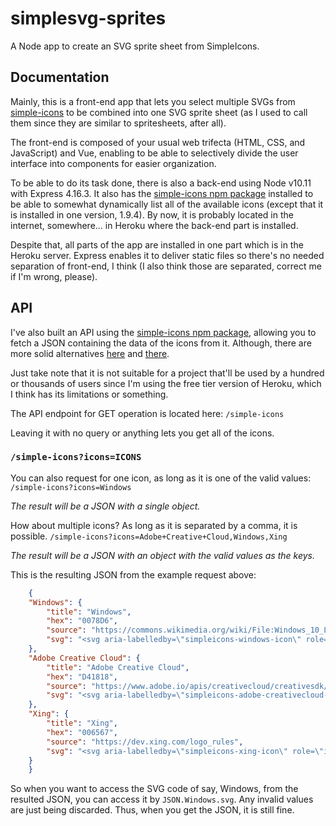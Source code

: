 # simplesvg-sprites
A Node app to create an SVG sprite sheet from SimpleIcons.

## Documentation
Mainly, this is a front-end app that lets you select multiple SVGs from [simple-icons](https://github.com/simple-icons/simple-icons) to be combined into one SVG sprite sheet (as I used to call them since they are similar to spritesheets, after all).

The front-end is composed of your usual web trifecta (HTML, CSS, and JavaScript) and Vue, enabling to be able to selectively divide the user interface into components for easier organization.

To be able to do its task done, there is also a back-end using Node v10.11 with Express 4.16.3. It also has the [simple-icons npm package](https://www.npmjs.com/package/simple-icons) installed to be able to somewhat dynamically list all of the available icons (except that it is installed in one version, 1.9.4). By now, it is probably located in the internet, somewhere... in Heroku where the back-end part is installed.

Despite that, all parts of the app are installed in one part which is in the Heroku server. Express enables it to deliver static files so there's no needed separation of front-end, I think (I also think those are separated, correct me if I'm wrong, please).

## API
I've also built an API using the [simple-icons npm package](https://www.npmjs.com/package/simple-icons), allowing you to fetch a JSON containing the data of the icons from it. Although, there are more solid alternatives [here](https://fontawesome.com/) and [there](http://api.thenounproject.com/).

Just take note that it is not suitable for a project that'll be used by a hundred or thousands of users since I'm using the free tier version of Heroku, which I think has its limitations or something.

The API endpoint for GET operation is located here:
`/simple-icons`

Leaving it with no query or anything lets you get all of the icons.

### `/simple-icons?icons=ICONS`

You can also request for one icon, as long as it is one of the valid values:
`/simple-icons?icons=Windows`

*The result will be a JSON with a single object.*

How about multiple icons? As long as it is separated by a comma, it is possible.
`/simple-icons?icons=Adobe+Creative+Cloud,Windows,Xing`

*The result will be a JSON with an object with the valid values as the keys.* 

This is the resulting JSON from the example request above:
```json
    {
    "Windows": {
        "title": "Windows",
        "hex": "0078D6",
        "source": "https://commons.wikimedia.org/wiki/File:Windows_10_Logo.svg",
        "svg": "<svg aria-labelledby=\"simpleicons-windows-icon\" role=\"img\" viewBox=\"0 0 24 24\" xmlns=\"http://www.w3.org/2000/svg\"><title id=\"simpleicons-windows-icon\">Windows icon</title><path d=\"M0 3.449L9.75 2.1v9.451H0m10.949-9.602L24 0v11.4H10.949M0 12.6h9.75v9.451L0 20.699M10.949 12.6H24V24l-12.9-1.801\"/></svg>"
    },
    "Adobe Creative Cloud": {
        "title": "Adobe Creative Cloud",
        "hex": "D41818",
        "source": "https://www.adobe.io/apis/creativecloud/creativesdk/docs/websdk/adobe-creative-sdk-for-web_master/branding-guidelines.html",
        "svg": "<svg aria-labelledby=\"simpleicons-adobe-creativecloud-icon\" role=\"img\" viewBox=\"0 0 24 24\" xmlns=\"http://www.w3.org/2000/svg\"><title id=\"simpleicons-adobe-creativecloud-icon\">Adobe Creative Cloud</title><path d=\"M24 11.599v.803c-.008.044-.017.087-.022.13-.04.35-.067.701-.124 1.048a8.663 8.663 0 0 1-1.176 3.144 8.848 8.848 0 0 1-3.645 3.36 8.422 8.422 0 0 1-2.812.843c-.217.026-.435.049-.652.073H7.138c-.043-.008-.085-.02-.128-.024a7.092 7.092 0 0 1-2.448-.598c-1.697-.755-2.963-1.98-3.791-3.664a7.298 7.298 0 0 1-.7-2.37L0 13.742v-.78c.008-.043.02-.086.023-.13a7.286 7.286 0 0 1 .461-2.175C1.2 8.777 2.45 7.381 4.222 6.478a7.227 7.227 0 0 1 2.928-.77 7.998 7.998 0 0 1 1.503.071.188.188 0 0 0 .142-.047 8.898 8.898 0 0 1 2.458-1.81 8.493 8.493 0 0 1 2.825-.848c.234-.027.467-.05.7-.074h.72c.046.007.094.016.14.021.357.043.715.07 1.068.13a8.37 8.37 0 0 1 3.073 1.186 8.89 8.89 0 0 1 3.319 3.713 8.76 8.76 0 0 1 .83 2.862c.026.229.048.458.072.687m-13.42-5.2c.015.02.019.029.025.032.493.247.965.538 1.41.867.028.02.098.012.132-.01 1.222-.787 2.547-1.059 3.97-.802 1.395.251 2.53.96 3.397 2.092.982 1.28 1.357 2.73 1.086 4.34-.182 1.08-.608 2.05-1.33 2.861-1.32 1.48-2.973 2.092-4.918 1.833-1.197-.16-2.23-.685-3.086-1.564-1.098-1.128-2.204-2.248-3.305-3.373-.147-.15-.31-.27-.521-.297a.826.826 0 0 0-.864.48c-.142.3-.124.64.185.948 1.227 1.226 2.444 2.462 3.67 3.69.21.21.435.405.674.582.896.661 1.906 1.027 3 1.174.858.116 1.71.09 2.555-.102 1.612-.369 2.948-1.205 4-2.497a7.213 7.213 0 0 0 1.576-3.67 7.313 7.313 0 0 0-.065-2.36c-.244-1.27-.773-2.408-1.62-3.377-1.618-1.846-3.653-2.67-6.074-2.487a6.664 6.664 0 0 0-2.641.79 6.962 6.962 0 0 0-1.255.85M9.988 19.29a15.79 15.79 0 0 1-.1-.094c-.501-.482-1.006-.96-1.502-1.449a.403.403 0 0 0-.32-.137c-.502.012-1.005.014-1.5-.1-2.461-.565-3.89-3.286-2.983-5.68.715-1.889 2.696-3.038 4.649-2.684.875.159 1.644.536 2.274 1.197.77.808 1.562 1.592 2.34 2.391.176.182.38.265.625.23.316-.046.569-.2.683-.516.112-.31.058-.605-.173-.844-.816-.84-1.613-1.702-2.462-2.507-1.647-1.561-3.588-2.026-5.736-1.362-2.888.893-4.579 3.926-3.919 6.919.602 2.727 2.947 4.64 5.691 4.643h2.299c.038 0 .076-.004.134-.007\" /></svg>"
    },
    "Xing": {
        "title": "Xing",
        "hex": "006567",
        "source": "https://dev.xing.com/logo_rules",
        "svg": "<svg aria-labelledby=\"simpleicons-xing-icon\" role=\"img\" viewBox=\"0 0 24 24\" xmlns=\"http://www.w3.org/2000/svg\"><title id=\"simpleicons-xing-icon\">Xing icon</title><path d=\"M18.188 0c-.517 0-.741.325-.927.66 0 0-7.455 13.224-7.702 13.657.015.024 4.919 9.023 4.919 9.023.17.308.436.66.967.66h3.454c.211 0 .375-.078.463-.22.089-.151.089-.346-.009-.536l-4.879-8.916c-.004-.006-.004-.016 0-.022L22.139.756c.095-.191.097-.387.006-.535C22.056.078 21.894 0 21.686 0h-3.498zM3.648 4.74c-.211 0-.385.074-.473.216-.09.149-.078.339.02.531l2.34 4.05c.004.01.004.016 0 .021L1.86 16.051c-.099.188-.093.381 0 .529.085.142.239.234.45.234h3.461c.518 0 .766-.348.945-.667l3.734-6.609-2.378-4.155c-.172-.315-.434-.659-.962-.659H3.648v.016z\"/></svg>"
    }
    }
```

So when you want to access the SVG code of say, Windows, from the resulted JSON, you can access it by `JSON.Windows.svg`. Any invalid values are just being discarded. Thus, when you get the JSON, it is still fine.
